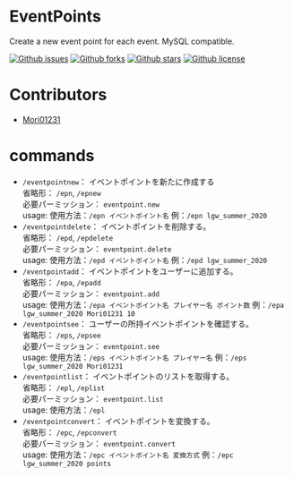 # EventPoints

Create a new event point for each event. MySQL compatible.

[![Github issues](https://img.shields.io/github/issues/Mori01231/EventPoints)](https://github.com/Mori01231/EventPoints/issues)
[![Github forks](https://img.shields.io/github/forks/Mori01231/EventPoints)](https://github.com/Mori01231/EventPoints/network/members)
[![Github stars](https://img.shields.io/github/stars/Mori01231/EventPoints)](https://github.com/Mori01231/EventPoints/stargazers)
[![Github license](https://img.shields.io/github/license/Mori01231/EventPoints)](https://github.com/Mori01231/EventPoints/)

# Contributors
- [Mori01231](https://github.com/Mori01231)

# commands
- ``/eventpointnew``： イベントポイントを新たに作成する  
    省略形： ``/epn``, ``/epnew``  
    必要パーミッション： ``eventpoint.new``  
    usage: 使用方法：``/epn イベントポイント名`` 例：``/epn lgw_summer_2020``
- ``/eventpointdelete``： イベントポイントを削除する。  
    省略形： ``/epd``, ``/epdelete``  
    必要パーミッション： ``eventpoint.delete``  
    usage: 使用方法：``/epd イベントポイント名`` 例：``/epd lgw_summer_2020``
- ``/eventpointadd``： イベントポイントをユーザーに追加する。  
    省略形： ``/epa``, ``/epadd``  
    必要パーミッション： ``eventpoint.add``  
    usage: 使用方法：``/epa イベントポイント名 プレイヤー名 ポイント数`` 例：``/epa lgw_summer_2020 Mori01231 10``
- ``/eventpointsee``： ユーザーの所持イベントポイントを確認する。  
    省略形： ``/eps``, ``/epsee``  
    必要パーミッション： ``eventpoint.see``  
    usage: 使用方法：``/eps イベントポイント名 プレイヤー名`` 例：``/eps lgw_summer_2020 Mori01231``
- ``/eventpointlist``： イベントポイントのリストを取得する。  
    省略形： ``/epl``, ``/eplist``  
    必要パーミッション： ``eventpoint.list``  
    usage: 使用方法：``/epl``
- ``/eventpointconvert``： イベントポイントを変換する。  
    省略形： ``/epc``, ``/epconvert``  
    必要パーミッション： ``eventpoint.convert``  
    usage: 使用方法：``/epc イベントポイント名 変換方式`` 例：``/epc lgw_summer_2020 points``
